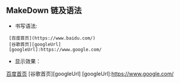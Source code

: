 ## MakeDown 链及语法

- 书写语法:
```
 [百度首页](https://www.baidu.com/)  
 [谷歌首页][googleUrl]
 [googleUrl]:https://www.google.com/
```
- 显示效果：

 [百度首页](https://www.baidu.com/)
 [谷歌首页][googleUrl]
 [googleUrl]:https://www.google.com/